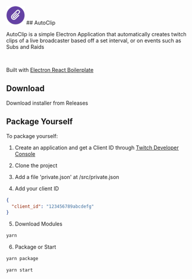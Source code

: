 <img src="./assets/icon.png" width="50" />
## AutoClip
<p>
  AutoClip is a simple Electron Application that automatically creates twitch clips of a live broadcaster based off a set interval, or on events such as Subs and Raids
</p>

<br>

<p>
  Built with <a href='https://github.com/electron-react-boilerplate/'>Electron React Boilerplate</a>
</p>


## Download

Download installer from Releases

## Package Yourself

To package yourself:

1. Create an application and get a Client ID through <a href='https://dev.twitch.tv/'>Twitch Developer Console</a>

2. Clone the project

3. Add a file 'private.json' at /src/private.json

4. Add your client ID
```json
{
  "client_id": "123456789abcdefg"
}
```
5. Download Modules
```bash
yarn
```
6. Package or Start
```bash
yarn package
```
```bash
yarn start
```

